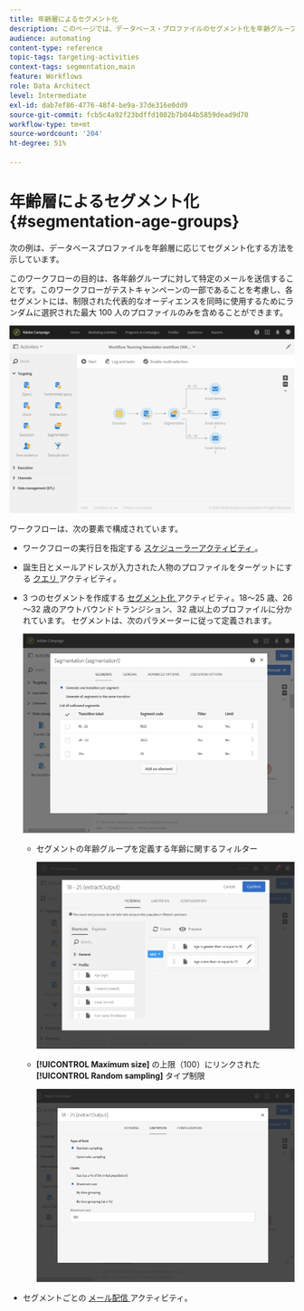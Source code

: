 ```yaml
---
title: 年齢層によるセグメント化
description: このページでは、データベース・プロファイルのセグメント化を年齢グループ別に示します。 ワークフローの目的は、年齢グループごとに特定のメールを送信することです。
audience: automating
content-type: reference
topic-tags: targeting-activities
context-tags: segmentation,main
feature: Workflows
role: Data Architect
level: Intermediate
exl-id: dab7ef86-4776-48f4-be9a-37de316e0dd9
source-git-commit: fcb5c4a92f23bdffd1082b7b044b5859dead9d70
workflow-type: tm+mt
source-wordcount: '204'
ht-degree: 51%

---
```


# 年齢層によるセグメント化 {#segmentation-age-groups}

次の例は、データベースプロファイルを年齢層に応じてセグメント化する方法を示しています。

このワークフローの目的は、各年齢グループに対して特定のメールを送信することです。このワークフローがテストキャンペーンの一部であることを考慮し、各セグメントには、制限された代表的なオーディエンスを同時に使用するためにランダムに選択された最大 100 人のプロファイルのみを含めることができます。

![](assets/wkf_segment_example_4.png)

ワークフローは、次の要素で構成されています。

* ワークフローの実行日を指定する [ スケジューラーアクティビティ ](../../automating/using/segmentation.md)。
* 誕生日とメールアドレスが入力された人物のプロファイルをターゲットにする [ クエリ ](../../automating/using/query.md) アクティビティ。
* 3 つのセグメントを作成する [ セグメント化 ](../../automating/using/segmentation.md) アクティビティ。18～25 歳、26～32 歳のアウトバウンドトランジション、32 歳以上のプロファイルに分かれています。 セグメントは、次のパラメーターに従って定義されます。

  ![](assets/wkf_segment_example_3.png)

   * セグメントの年齢グループを定義する年齢に関するフィルター

     ![](assets/wkf_segment_new_segment.png)

   * **[!UICONTROL Maximum size]** の上限（100）にリンクされた **[!UICONTROL Random sampling]** タイプ制限

     ![](assets/wkf_segment_example_1.png)

* セグメントごとの [ メール配信 ](../../automating/using/email-delivery.md) アクティビティ。
